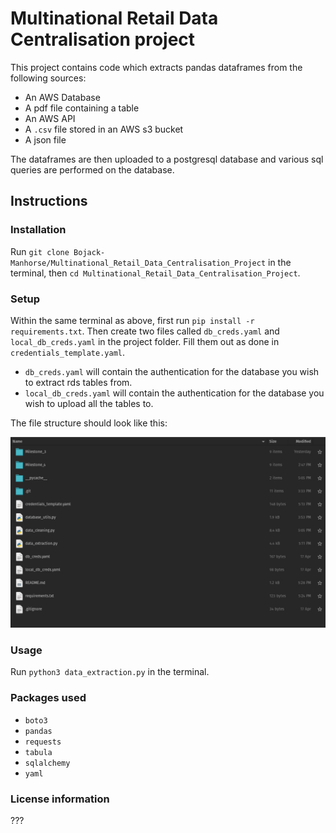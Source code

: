 # Multinational Retail Data Centralisation project

This project contains code which extracts pandas dataframes from the following sources:

- An AWS Database
- A pdf file containing a table
- An AWS API
- A `.csv` file stored in an AWS s3 bucket
- A json file

The dataframes are then uploaded to a postgresql database and various sql queries are performed on the database.

## Instructions

### Installation

Run `git clone Bojack-Manhorse/Multinational_Retail_Data_Centralisation_Project` in the terminal, then `cd Multinational_Retail_Data_Centralisation_Project`.

### Setup

Within the same terminal as above, first run `pip install -r requirements.txt`. Then create two files called `db_creds.yaml` and `local_db_creds.yaml` in the project folder. Fill them out as done in `credentials_template.yaml`.
- `db_creds.yaml` will contain the authentication for the database you wish to extract rds tables from.
- `local_db_creds.yaml` will contain the authentication for the database you wish to upload all the tables to.

The file structure should look like this:

![image_of_file_structure](image_of_file_structure.png)

### Usage

Run `python3 data_extraction.py` in the terminal.

### Packages used

- `boto3`
- `pandas`
- `requests`
- `tabula`
- `sqlalchemy`
- `yaml`

### License information

???